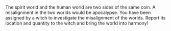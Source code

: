 The spirit world and the human world are two sides of the same coin. A misalignment in the two worlds would be apocalypse. You have been assigned by a witch to investigate the misalignment of the worlds. Report its location and quantity to the witch and bring the world into harmony!
